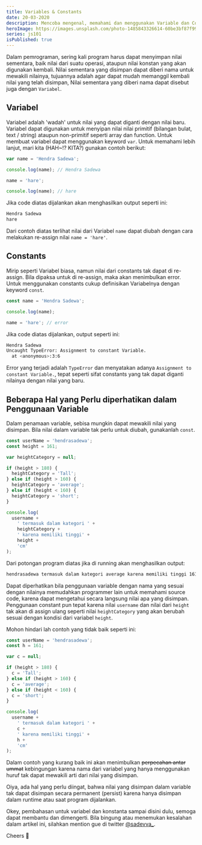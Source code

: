 ```yaml
---
title: Variables & Constants
date: 20-03-2020
description: Mencoba mengenal, memahami dan menggunakan Variable dan Constants dalam javascript.
heroImage: https://images.unsplash.com/photo-1485843326614-60be3bf87f99?ixlib=rb-1.2.1&ixid=eyJhcHBfaWQiOjEyMDd9&auto=format&fit=crop&w=1352&q=80
series: js101
isPublished: true
---
```


Dalam pemrograman, sering kali program harus dapat menyimpan nilai sementara, baik nilai dari suatu operasi, ataupun nilai konstan yang akan digunakan kembali. Nilai sementara yang disimpan dapat diberi nama untuk mewakili nilainya, tujuannya adalah agar dapat mudah memanggil kembali nilai yang telah disimpan, Nilai sementara yang diberi nama dapat disebut juga dengan `Variabel`.

## Variabel

Variabel adalah 'wadah' untuk nilai yang dapat diganti dengan nilai baru. Variabel dapat digunakan untuk menyipan nilai nilai primitif (bilangan bulat, text / string) ataupun non-primitif seperti array dan function. Untuk membuat variabel dapat menggunakan keyword `var`. Untuk memahami lebih lanjut, mari kita (HAH~!? KITA?) gunakan contoh berikut:

```js
var name = 'Hendra Sadewa';

console.log(name); // Hendra Sadewa

name = 'hare';

console.log(name); // hare
```

Jika code diatas dijalankan akan menghasilkan output seperti ini:

```bash
Hendra Sadewa
hare
```

Dari contoh diatas terlihat nilai dari Variabel `name` dapat diubah dengan cara melakukan re-assign nilai `name = 'hare'`.

## Constants

Mirip seperti Variabel biasa, namun nilai dari constants tak dapat di re-assign. Bila dipaksa untuk di re-assign, maka akan menimbulkan error. Untuk menggunakan constants cukup definisikan Variabelnya dengan keyword `const`.

```js
const name = 'Hendra Sadewa';

console.log(name);

name = 'hare'; // error
```

Jika code diatas dijalankan, output seperti ini:

```bash
Hendra Sadewa
Uncaught TypeError: Assignment to constant Variable.
  at <anonymous>:3:6
```

Error yang terjadi adalah `TypeError` dan menyatakan adanya `Assignment to constant Variable.`, tepat seperti sifat constants yang tak dapat diganti nilainya dengan nilai yang baru.

## Beberapa Hal yang Perlu diperhatikan dalam Penggunaan Variable

Dalam penamaan variable, sebisa mungkin dapat mewakili nilai yang disimpan. Bila nilai dalam variable tak perlu untuk diubah, gunakanlah `const`.

```js
const userName = 'hendrasadewa';
const height = 161;

var heightCategory = null;

if (height > 180) {
  heightCategory = 'Tall';
} else if (height > 160) {
  heightCategory = 'average';
} else if (height < 160) {
  heightCategory = 'short';
}

console.log(
  username +
    ' termasuk dalam kategori ' +
    heightCategory +
    ' karena memiliki tinggi' +
    height +
    'cm'
);
```

Dari potongan program diatas jika di running akan menghasilkan output:

```bash
hendrasadewa termasuk dalam kategori average karena memiliki tinggi 161cm
```

Dapat diperhatikan bila penggunaan variable dengan nama yang sesuai dengan nilainya memudahkan programmer lain untuk memahami source code, karena dapat mengetahui secara langsung nilai apa yang disimpan. Penggunaan constant pun tepat karena nilai `username` dan nilai dari `height` tak akan di assign ulang seperti nilai `heightCategory` yang akan berubah sesuai dengan kondisi dari variabel `height`.

Mohon hindari lah contoh yang tidak baik seperti ini:

```js
const userName = 'hendrasadewa';
const h = 161;

var c = null;

if (height > 180) {
  c = 'Tall';
} else if (height > 160) {
  c = 'average';
} else if (height < 160) {
  c = 'short';
}

console.log(
  username +
    ' termasuk dalam kategori ' +
    c +
    ' karena memiliki tinggi' +
    h +
    'cm'
);
```

Dalam contoh yang kurang baik ini akan menimbulkan ~~perpecahan antar ummat~~ kebingungan karena nama dari variabel yang hanya menggunakan huruf tak dapat mewakili arti dari nilai yang disimpan.

Oiya, ada hal yang perlu diingat, bahwa nilai yang disimpan dalam variable tak dapat disimpan secara permanent (persist) karena hanya disimpan dalam runtime atau saat program dijalankan.

Okey, pembahasan untuk variabel dan konstanta sampai disini dulu, semoga dapat membantu dan dimengerti. Bila bingung atau menemukan kesalahan dalam artikel ini, silahkan mention gue di twitter [@sadevva\_](https://twitter.com/sadevva_).

Cheers 🥂
